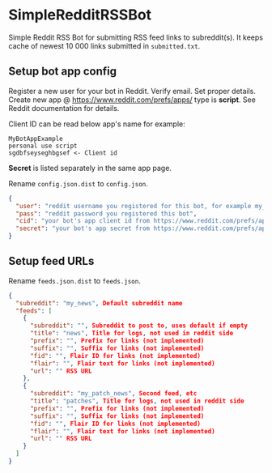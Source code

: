 # SimpleRedditRSSBot
Simple Reddit RSS Bot for submitting RSS feed links to subreddit(s). It keeps cache of newest 10 000 links submitted in `submitted.txt`.

## Setup bot app config
Register a new user for your bot in Reddit. Verify email. Set proper details.
Create new app @ https://www.reddit.com/prefs/apps/ type is **script**. See Reddit documentation for details.

Client ID can be read below app's name for example:
```
MyBotAppExample
personal use script
sgdbfseyseghbgsef <- Client id
```
**Secret** is listed separately in the same app page. 

Rename `config.json.dist` to `config.json`.

```json
{
  "user": "reddit username you registered for this bot, for example my_simple_bot",
  "pass": "reddit password you registered this bot",
  "cid": "your bot's app client id from https://www.reddit.com/prefs/apps/",
  "secret": "your bot's app secret from https://www.reddit.com/prefs/apps/"
}
```


## Setup feed URLs
Rename `feeds.json.dist` to `feeds.json`.

```json
{
  "subreddit": "my_news", Default subreddit name
  "feeds": [
    {
      "subreddit": "", Subreddit to post to, uses default if empty
      "title": "news", Title for logs, not used in reddit side
      "prefix": "", Prefix for links (not implemented)
      "suffix": "", Suffix for links (not implemented)
      "fid": "", Flair ID for links (not implemented)
      "flair": "", Flair text for links (not implemented)
      "url": "" RSS URL
    },
    {
      "subreddit": "my_patch_news", Second feed, etc
      "title": "patches", Title for logs, not used in reddit side
      "prefix": "", Prefix for links (not implemented)
      "suffix": "", Suffix for links (not implemented)
      "fid": "", Flair ID for links (not implemented)
      "flair": "", Flair text for links (not implemented)
      "url": "" RSS URL
    }
  ]
}
```
